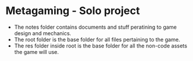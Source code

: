 Metagaming - Solo project
==========

* The notes folder contains documents and stuff peratining to game design and mechanics.
* The root folder is the base folder for all files pertaining to the game.
* The res folder inside root is the base folder for all the non-code assets the game will use.
